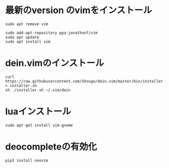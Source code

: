 # 最新のversion のvimをインストール
```
sudo apt remove vim
```
```
sudo add-apt-repository ppa:jonathonf/vim
sudo apt update
sudo apt install vim
```

# dein.vimのインストール
```
curl https://raw.githubusercontent.com/Shougo/dein.vim/master/bin/installer.sh > installer.sh
sh ./installer.sh ~/.vim/dein
```

# luaインストール
```
sudo apt-get install vim-gnome
```

# deocompleteの有効化
```
pip3 install neovim
```
